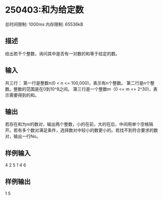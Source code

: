 # 250403:和为给定数

总时间限制: 1000ms 内存限制: 65536kB
## 描述
给出若干个整数，询问其中是否有一对数的和等于给定的数。

## 输入
共三行：
第一行是整数n(0 < n <= 100,000)，表示有n个整数。
第二行是n个整数。整数的范围是在0到10^8之间。
第三行是一个整数m（0 <= m <= 2^30)，表示需要得到的和。
## 输出
若存在和为m的数对，输出两个整数，小的在前，大的在后，中间用单个空格隔开。若有多个数对满足条件，选择数对中较小的数更小的。若找不到符合要求的数对，输出一行No。
## 样例输入
4
2 5 1 4
6
## 样例输出
1 5